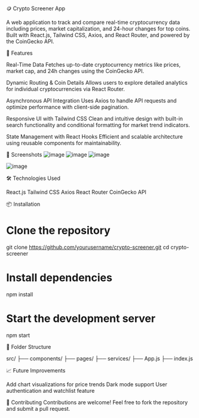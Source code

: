 🪙 Crypto Screener App

A web application to track and compare real-time cryptocurrency data including prices, market capitalization, and 24-hour changes for top coins. Built with React.js, Tailwind CSS, Axios, and React Router, and powered by the CoinGecko API.

🚀 Features

Real-Time Data
Fetches up-to-date cryptocurrency metrics like prices, market cap, and 24h changes using the CoinGecko API.

Dynamic Routing & Coin Details
Allows users to explore detailed analytics for individual cryptocurrencies via React Router.

Asynchronous API Integration
Uses Axios to handle API requests and optimize performance with client-side pagination.

Responsive UI with Tailwind CSS
Clean and intuitive design with built-in search functionality and conditional formatting for market trend indicators.

State Management with React Hooks
Efficient and scalable architecture using reusable components for maintainability.

📸 Screenshots
![image](https://github.com/ser-attachments/assets/a0c357a6-b37b-43ea-b27a-014d720be7aa)
![image](https://github.com/user-attachments/assets/4daffd37-bbab-48e0-8790-dce34d73382d)
![image](https://github.com/user-attachments/assets/ff7d6257-c6cc-4f70-b7d3-5bf9945c1c66)

![image](https://github.com/user-attachments/assets/d8d0ff82-7a82-4277-bb9d-448dceafe3d3)


🛠️ Technologies Used

React.js
Tailwind CSS
Axios
React Router
CoinGecko API

📦 Installation

# Clone the repository
git clone https://github.com/yourusername/crypto-screener.git
cd crypto-screener

# Install dependencies
npm install

# Start the development server
npm start

📁 Folder Structure

src/
├── components/
├── pages/
├── services/
├── App.js
├── index.js


📈 Future Improvements

Add chart visualizations for price trends
Dark mode support
User authentication and watchlist feature

🙌 Contributing
Contributions are welcome! Feel free to fork the repository and submit a pull request.
